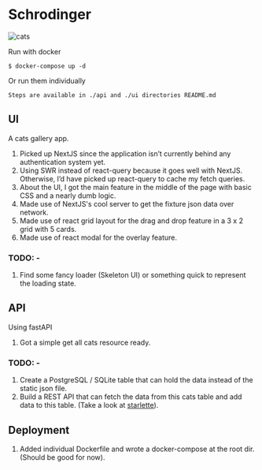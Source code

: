 # Schrodinger

![cats](https://user-images.githubusercontent.com/5203107/158726355-2ca8868b-3dae-45fd-a845-85a464d6c206.gif)

Run with docker

```
$ docker-compose up -d
```

Or run them individually

```
Steps are available in ./api and ./ui directories README.md
```

## UI

A cats gallery app.

1. Picked up NextJS since the application isn’t currently behind any authentication system yet.
2. Using SWR instead of react-query because it goes well with NextJS. Otherwise, I’d have picked up react-query to cache my fetch queries.
3. About the UI, I got the main feature in the middle of the page with basic CSS and a nearly dumb logic.
4. Made use of NextJS's cool server to get the fixture json data over network.
5. Made use of react grid layout for the drag and drop feature in a 3 x 2 grid with 5 cards.
6. Made use of react modal for the overlay feature.

### TODO: -

1. Find some fancy loader (Skeleton UI) or something quick to represent the loading state.

## API

Using fastAPI

1. Got a simple get all cats resource ready.

### TODO: -

1. Create a PostgreSQL / SQLite table that can hold the data instead of the static json file.
2. Build a REST API that can fetch the data from this cats table and add data to this table. (Take a look at [starlette](https://github.com/tiangolo/uvicorn-gunicorn-starlette-docker)).

## Deployment

1. Added individual Dockerfile and wrote a docker-compose at the root dir. (Should be good for now).

